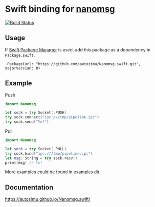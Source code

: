 # Swift binding for [nanomsg](http://nanomsg.org/)
[![Build Status](https://travis-ci.org/autozimu/Nanomsg.swift.svg?branch=master)](https://travis-ci.org/autozimu/Nanomsg.swift)

## Usage

If [Swift Package Manager](https://github.com/apple/swift-package-manager) is
used, add this package as a dependency in `Package.swift`,

    .Package(url: "https://github.com/autozimu/Nanomsg.swift.git", majorVersion: 0)

## Example

Push
```swift
import Nanomsg

let sock = try Socket(.PUSH)
try sock.connect("ipc:///tmp/pipeline.ipc")
try sock.send("Yo!")
```

Pull

```swift
import Nanomsg

let sock = try Socket(.PULL)
try sock.bind("ipc:///tmp/pipeline.ipc")
let msg: String = try sock.recv()
print(msg) // Yo!
```

More examples could be found in examples dir.

## Documentation

<https://autozimu.github.io/Nanomsg.swift/>
